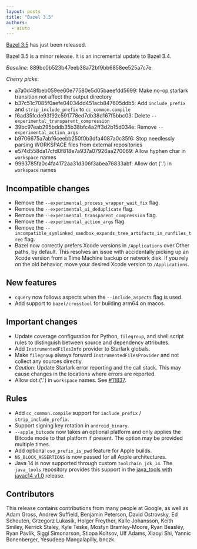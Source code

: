 ```yaml
---
layout: posts
title: "Bazel 3.5"
authors:
  - aiuto
---
```


[Bazel 3.5](https://github.com/bazelbuild/bazel/releases/tag/3.5.0) has just been released.

Bazel 3.5 is a minor release. It is an incremental update to Bazel 3.4.

*Baseline*: 889bc0b523b47eeb38a72bf9bb6858ee525a7c7e

*Cherry picks*:
-   a7a0d48fbeb059ee60e77580e5d05baeefdd5699: Make no-op starlark transition not affect the output directory
-   b37c51c7085f0aefe04034dd451acb847605ddb5: Add `include_prefix` and `strip_include_prefix` to `cc_common.compile`
-   f6ad35fcde93f92c591778ed7db38d167f5bbc03: Delete `--experimental_transparent_compression`
-   39bc97eab295bddb35b38bfc4a2ff3d2b15d034e: Remove `--experimental_action_args`
-   b9706675a7abf6ceebb250f0b3dfa4087a0c35f6: Stop needlessly parsing WORKSPACE files from external repositories
-   e574d558da17cfd0f818e7a937a07926aa270069: Allow hyphen char in `workspace` names
-   9993785fa0c4fa4172aa31d306f3abea76833abf: Allow dot ('.') in `workspace` names

## Incompatible changes

- Remove the `--experimental_process_wrapper_wait_fix` flag.
- Remove the `--experimental_ui_deduplicate` flag.
- Remove the `--experimental_transparent_compression` flag.
- Remove the `--experimental_action_args` flag.
- Remove the `--incompatible_symlinked_sandbox_expands_tree_artifacts_in_runfiles_tree` flag.
- Bazel now correctly prefers Xcode versions in `/Applications` over
  Other paths, by default.  This resolves an issue with accidentally
  picking up an Xcode version from a Time Machine backup or network
  disk.  If you rely on the old behavior, move your desired Xcode
  version to `/Applications`.

## New features

- `cquery` now follows aspects when the `--include_aspects` flag is used.
- Add support to `bazel/crosstool` for building arm64 on macos.

## Important changes

- Update coverage configuration for Python, `filegroup`, and shell script
  rules to distinguish between source and dependency attributes.
- Add `InstrumentedFilesInfo` provider to Starlark globals.
- Make `filegroup` always forward `InstrumentedFilesProvider` and not
  collect any sources directly.
- *Caution*: Update Starlark error reporting and the call stack.
   This may cause changes in the locations where errors are reported.
- Allow dot ('.') in `workspace` names. See [#11837](https://github.com/bazelbuild/bazel/issues/11837).

## Rules
- Add `cc_common.compile` support for `include_prefix` / `strip_include_prefix`.
- Support signing key rotation in `android_binary`.
- `--apple_bitcode` now takes an optional platform and only applies the
  Bitcode mode to that platform if present. The option may be provided
  multiple times.
- Add optional `oso_prefix_is_pwd` feature for Apple builds.
- `NS_BLOCK_ASSERTIONS` is now passed for all Apple architectures.
- Java 14 is now supported through custom `toolchain_jdk_14`. The `java_tools`
  repository provides this support in the [java_tools with javac14 v1.0](
  https://github.com/bazelbuild/java_tools/releases/tag/javac14_v1.0) release.

## Contributors

This release contains contributions from many people at Google, as well
as Adam Gross, Andrew Suffield, Benjamin Peterson, David Ostrovsky,
Ed Schouten, Grzegorz Lukasik, Holger Freyther, Kalle
Johansson, Keith Smiley, Kerrick Staley, Kyle Teske, Mostyn Bramley-Moore,
Ryan Beasley, Ryan Pavlik, Siggi Simonarson, Stiopa Koltsov, Ulf Adams,
Xiaoyi Shi, Yannic Bonenberger, Yesudeep Mangalapilly, bnczk.
